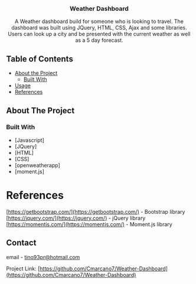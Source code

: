 <!-- PROJECT LOGO -->
<br />
<p align="center">
  <a href="https://github.com/Cmarcano7/Weather-Dashboard">
  </a>

  <h3 align="center">Weather Dashboard</h3>

  <p align="center">
    A Weather dashboard build for someone who is looking to travel. The dashboard was built using JQuery, HTML, CSS, Ajax and some libraries. Users can look up a city and be presented with the current weather as well as a 5 day forecast. 
  </p>
</p>

<!-- TABLE OF CONTENTS -->
## Table of Contents

* [About the Project](#about-the-project)
  * [Built With](#built-with)
* [Usage](#usage)
* [References](#references)

<!-- ABOUT THE PROJECT -->
## About The Project

### Built With

* [Javascript]
* [JQuery]
* [HTML]
* [CSS]
* [openweatherapp]
* [moment.js]

<!-- links to the libraries used -->
# References

[https://getbootstrap.com/](https://getbootstrap.com/) - Bootstrap library <br>
[https://jquery.com/](https://jquery.com/) - jQuery library <br>
[https://momentjs.com/](https://momentjs.com/) - Moment.js library <br>

<!-- CONTACT -->
## Contact

email - tino93pr@hotmail.com

Project Link: [https://github.com/Cmarcano7/Weather-Dashboard](https://github.com/Cmarcano7/Weather-Dashboard)